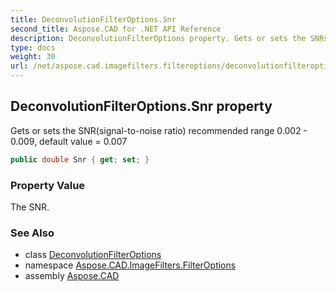 ```yaml
---
title: DeconvolutionFilterOptions.Snr
second_title: Aspose.CAD for .NET API Reference
description: DeconvolutionFilterOptions property. Gets or sets the SNRsignaltonoise ratio recommended range 0.002  0.009 default value  0.007
type: docs
weight: 30
url: /net/aspose.cad.imagefilters.filteroptions/deconvolutionfilteroptions/snr/
---
```

## DeconvolutionFilterOptions.Snr property

Gets or sets the SNR(signal-to-noise ratio) recommended range 0.002 - 0.009, default value = 0.007

```csharp
public double Snr { get; set; }
```

### Property Value

The SNR.

### See Also

* class [DeconvolutionFilterOptions](../)
* namespace [Aspose.CAD.ImageFilters.FilterOptions](../../../aspose.cad.imagefilters.filteroptions/)
* assembly [Aspose.CAD](../../../)


